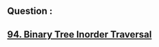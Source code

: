 ## Question : 
<h2> <a href="https://leetcode.com/problems/binary-tree-inorder-traversal/">94. Binary Tree Inorder Traversal</a>
